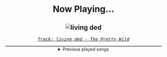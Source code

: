 <div align="center"> 
<h1>Now Playing...</h1>

![living ded](https://i.scdn.co/image/ab67616d00001e028e51fa949c92a7ec2362a378)
--
_<samp><a href="https://open.spotify.com/track/4zNJ7T2AZQm8uovnKEcBaI">Track: living ded - The Pretty Wild</a></samp>_

<div style="border: 1px #4B5054 solid"></div>
<details>
  <summary>
    Previous played songs
  </summary>
  <table>
    <thead>
      <tr>
        <th>
          Artist
        </th>
        <th>
          Song
        </th>
        <th>
          Link
        </th>
      </tr>
    </thead>
    <tbody>
      <tr><td>The Pretty Wild</td><td>living ded</td><td><a href="https://open.spotify.com/track/4zNJ7T2AZQm8uovnKEcBaI">https://open.spotify.com/track/4zNJ7T2AZQm8uovnKEcBaI</a></td></tr><tr><td>Butcher Babies</td><td>Sincerity (You Fooled Me Twice)</td><td><a href="https://open.spotify.com/track/3EOp2lHat1bw3qUsHY4FqM">https://open.spotify.com/track/3EOp2lHat1bw3qUsHY4FqM</a></td></tr><tr><td>We Came As Romans</td><td>knowing pain</td><td><a href="https://open.spotify.com/track/2mxomIhUsKpruIKYaCHRTP">https://open.spotify.com/track/2mxomIhUsKpruIKYaCHRTP</a></td></tr><tr><td>Villain of the Story</td><td>Blow Me Away</td><td><a href="https://open.spotify.com/track/7GG4DnfQp28YchU4hjRPR5">https://open.spotify.com/track/7GG4DnfQp28YchU4hjRPR5</a></td></tr><tr><td>I Prevail</td><td>Annihilate Me</td><td><a href="https://open.spotify.com/track/3BPjT187xwVyDZTaudcXMk">https://open.spotify.com/track/3BPjT187xwVyDZTaudcXMk</a></td></tr><tr><td>Windwaker</td><td>Victory Lap</td><td><a href="https://open.spotify.com/track/7i8xoHA8DioajUvwL4tysa">https://open.spotify.com/track/7i8xoHA8DioajUvwL4tysa</a></td></tr><tr><td>Chaosbay</td><td>ENEMY</td><td><a href="https://open.spotify.com/track/5P0kf8MWosBmZDZtWJkXiN">https://open.spotify.com/track/5P0kf8MWosBmZDZtWJkXiN</a></td></tr><tr><td>The Devil Wears Prada</td><td>So Low</td><td><a href="https://open.spotify.com/track/1IiIU0r2LShFKOP609LVpI">https://open.spotify.com/track/1IiIU0r2LShFKOP609LVpI</a></td></tr><tr><td>Rain Paris</td><td>Your Idol</td><td><a href="https://open.spotify.com/track/35P2VDa9Sm8eN9M9xaze6d">https://open.spotify.com/track/35P2VDa9Sm8eN9M9xaze6d</a></td></tr><tr><td>blessthefall</td><td>Somebody Else - feat. Caskets</td><td><a href="https://open.spotify.com/track/0FFUlzTh951K74vccCeUai">https://open.spotify.com/track/0FFUlzTh951K74vccCeUai</a></td></tr><tr><td>What Lies Below</td><td>Void Alone</td><td><a href="https://open.spotify.com/track/2l65hRPdbffpHAGg4YYhQr">https://open.spotify.com/track/2l65hRPdbffpHAGg4YYhQr</a></td></tr><tr><td>Daedric</td><td>Undone</td><td><a href="https://open.spotify.com/track/35zMYP7fdVezmWbCb9SBAB">https://open.spotify.com/track/35zMYP7fdVezmWbCb9SBAB</a></td></tr><tr><td>Daedric</td><td>Sand Tiger</td><td><a href="https://open.spotify.com/track/6MQEWs1KhRVCMbsXmg6MI6">https://open.spotify.com/track/6MQEWs1KhRVCMbsXmg6MI6</a></td></tr><tr><td>SFINX</td><td>Golden</td><td><a href="https://open.spotify.com/track/5chf2lCHipCVX9n1U8ylVd">https://open.spotify.com/track/5chf2lCHipCVX9n1U8ylVd</a></td></tr><tr><td>RinRin</td><td>SMOKEBOMB</td><td><a href="https://open.spotify.com/track/6t1Ss2SfHfxFzXZl9LT8fI">https://open.spotify.com/track/6t1Ss2SfHfxFzXZl9LT8fI</a></td></tr><tr><td>Silos</td><td>iF_i_FaLL</td><td><a href="https://open.spotify.com/track/12O1jHrTRLaQE2fWeZatIz">https://open.spotify.com/track/12O1jHrTRLaQE2fWeZatIz</a></td></tr><tr><td>Sān-Z</td><td>机油</td><td><a href="https://open.spotify.com/track/5d8nZgParoxKD54UMbiXwL">https://open.spotify.com/track/5d8nZgParoxKD54UMbiXwL</a></td></tr><tr><td>HOYO-MiX</td><td>King Father of All</td><td><a href="https://open.spotify.com/track/16S2nBNkbAJILUx7XBfXP1">https://open.spotify.com/track/16S2nBNkbAJILUx7XBfXP1</a></td></tr><tr><td>HOYO-MiX</td><td>To All Things Strifeful</td><td><a href="https://open.spotify.com/track/0V0BUwBtJKQGUVUCe6Me3G">https://open.spotify.com/track/0V0BUwBtJKQGUVUCe6Me3G</a></td></tr><tr><td>HOYO-MiX</td><td>Battle Hymn of the Golden Blood</td><td><a href="https://open.spotify.com/track/1xg7PfZe6nKf7BLvAw0VtF">https://open.spotify.com/track/1xg7PfZe6nKf7BLvAw0VtF</a></td></tr>
    </tbody>
  </table>
</details>

</div>
